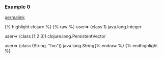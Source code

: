 ### Example 0
[permalink](#example-0)

{% highlight clojure %}
{% raw %}
user=> (class 1)
java.lang.Integer

user=> (class [1 2 3])
clojure.lang.PersistentVector

user=> (class (String. "foo"))
java.lang.String{% endraw %}
{% endhighlight %}


